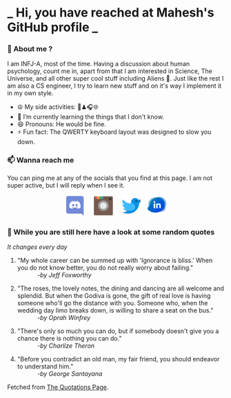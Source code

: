 # **_ Hi, you have reached at Mahesh's GitHub profile _**
### 🌸 About me ?
I am INFJ-A, most of the time. Having a discussion about human psychology, count me in, apart from that I am interested in Science, The Universe, and all other super cool stuff including Aliens 🤫. Just like the rest I am also a CS engineer, I try to learn new stuff and on it's way I implement it in my own style. 
- ☮ My side activities: 🎨♟🎧🌐
- 🌱 I’m currently learning the things that I don't know.
- 😄 Pronouns: He would be fine.
- ⚡ Fun fact: The QWERTY keyboard layout was designed to slow you down.

### 📫 Wanna reach me
You can ping me at any of the socials that you find at this page. I am not super active, but I will reply when I see it.
<p align="center">
<a href="https://discordapp.com/users/733328856957714472"><img src="./Assets/Papirus-Team-Papirus-Apps-Discord.svg" height="50px" width="50px" ></a>&nbsp; &nbsp;  
<a href ="https://instagram.com/obl1v_on"><img src="./Assets/Papirus-Team-Papirus-Apps-Instagram.svg" height="50px" width="50px" ></a>&nbsp;  &nbsp; 
<a href ="https://twitter.com/MaheshN2000"><img src="./Assets/Papirus-Team-Papirus-Apps-Twitter.svg" height ="50px" width="50px" ></a>&nbsp;
<a href ="https://linkedin.com/in/mahesh2000"><img src="./Assets/in.png" height ="50px" width="50px" ></a>

</p>



### 🔰 While you are still here have a look at some random quotes
*It changes every day*

<!-- BLOG-POST-LIST:START -->
 1.  "My whole career can be summed up with 'Ignorance is bliss.' When you do not know better, you do not really worry about failing." <br> &emsp;&emsp;&emsp; <i>-by Jeff Foxworthy</i> 

 2.  "The roses, the lovely notes, the dining and dancing are all welcome and splendid. But when the Godiva is gone, the gift of real love is having someone who'll go the distance with you. Someone who, when the wedding day limo breaks down, is willing to share a seat on the bus." <br> &emsp;&emsp;&emsp; <i>-by Oprah Winfrey</i> 

 3.  "There's only so much you can do, but if somebody doesn't give you a chance there is nothing you can do." <br> &emsp;&emsp;&emsp; <i>-by Charlize Theron</i> 

 4.  "Before you contradict an old man, my fair friend, you should endeavor to understand him." <br> &emsp;&emsp;&emsp; <i>-by George Santayana</i> 
<!-- BLOG-POST-LIST:END -->
Fetched from <a href="http://www.quotationspage.com/data/mqotd.rss"> The Quotations Page</a>.
<!-- The above quotes are fetched from " http://www.quotationspage.com/data/mqotd.rss " and the github action used was gautamkrishnar/blog-post-workflow@master -->

